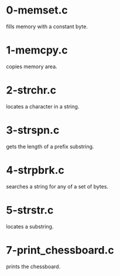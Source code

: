 # 0-memset.c
fills memory with a constant byte.
# 1-memcpy.c
copies memory area.
# 2-strchr.c
locates a character in a string.
# 3-strspn.c
gets the length of a prefix substring.
# 4-strpbrk.c
searches a string for any of a set of bytes.
# 5-strstr.c
locates a substring.
# 7-print_chessboard.c
prints the chessboard.

